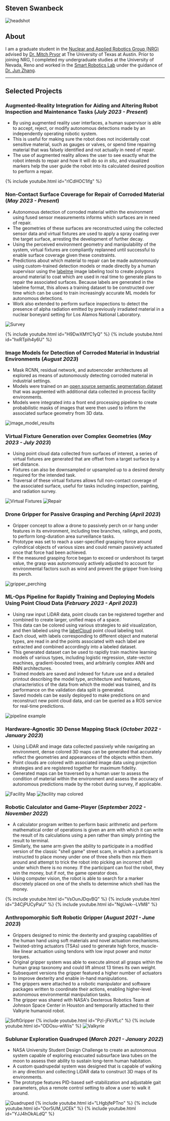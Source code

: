<!-- # Steven Swanbeck -->
## Steven Swanbeck
![headshot](/assets/img/8_23.jpg)
<!-- ![headshot](/assets/img/headshot-modified.png) -->
<!-- #### [LinkedIn](https://www.linkedin.com/in/stevenswanbeck/) -->
<!-- #### [GitHub](https://github.com/steven-swanbeck) -->
## About
I am a graduate student in the [Nuclear and Applied Robotics Group (NRG)](https://robotics.me.utexas.edu/) advised by [Dr. Mitch Pryor](https://www.me.utexas.edu/people/faculty-directory/pryor) at The University of Texas at Austin. Prior to joining NRG, I completed my undergraduate studies at the University of Nevada, Reno and worked in the [Smart Robotics Lab](https://packpages.unr.edu/jun) under the guidance of [Dr. Jun Zhang](https://www.unr.edu/me/about/people/jun-zhang).

<!-- ## Education -->
<!-- - M.S. Robotics, The University of Texas at Austin -->
<!-- - B.S. Mechanical Engineering, University of Nevada, Reno -->

<!-- ## Selected Work Experience -->
<!-- **Graduate Research Assistant @ Nuclear & Applied Robotics Group (_August 2022 - Present_)** -->
<!-- - Autonomous inspection, maintenance, and repair tasks for deployment into hazardous environments -->
<!--  -->
<!-- **Undergraduate Research Assistant @ Smart Robotics Lab (_August 2021 - August 2022_)** -->
<!-- - Design, modeling, and control of novel soft-robotic grippers to improve safety of human-robot interaction -->
---
## Selected Projects

### Augmented-Reality Integration for Aiding and Altering Robot Inspection and Maintenance Tasks (_July 2023 - Present_)
- By using augmented reality user interfaces, a human supervisor is able to accept, reject, or modify autonomous detections made by an independently operating robotic system.
- This is useful for making sure the robot does not incidentally coat sensitive material, such as gauges or valves, or spend time repairing material that was falsely identified and not actually in need of repair.
- The use of augmented reality allows the user to see exactly what the robot intends to repair and how it will do so _in situ_, and visualized markers help the user guide the robot into its calculated desired position to perform a repair.

{% include youtube.html id="rlCdHOC1ifg" %}

### Non-Contact Surface Coverage for Repair of Corroded Material (_May 2023 - Present_)
- Autonomous detection of corroded material within the environment using fused sensor measurements informs which surfaces are in need of repair.
- The geometries of these surfaces are reconstructed using the collected sensor data and virtual fixtures are used to apply a spray coating over the target surface, arresting the development of further decay.
- Using the perceived environment geometry and manipulability of the system, virtual fixtures are compliantly replanned until successful to enable surface coverage given these constraints.
- Predictions about which material to repair can be made autonomously using custom-trained detection models or made directly by a human supervisor using the [labelme](https://github.com/wkentaro/labelme) image labeling tool to create polygons around material to coat which are used in real time to generate plans to repair the associated surfaces. Because labels are generated in the labelme format, this allows a training dataset to be constructed over time which can be used to train increasingly accurate ML models for autonomous detections.
- Work also extended to perform surface inspections to detect the presence of alpha radiation emitted by previously irradiated material in a nuclear boneyard setting for Los Alamos National Laboratory.

![Survey](/assets/img/ex.png)
<!-- ![Survey](/assets/img/caught_in_the_act.png) -->
<!-- ![Repair](/assets/img/caught_in_the_act_the_finale.png) -->
<!-- {% include youtube.   html id="wLi5IyUC0lg" %} -->
{% include youtube.html id="H9DwXMYC1yQ" %}
{% include youtube.html id="hxRTpih4y6U" %}

### Image Models for Detection of Corroded Material in Industrial Environments (_August 2023_)
- Mask RCNN, residual network, and autoencoder architectures all explored as means of autonomously detecting corroded material in industrial settings.
- Models were trained on an [open source semantic segmentation dataset](https://data.lib.vt.edu/articles/dataset/Corrosion_Condition_State_Semantic_Segmentation_Dataset/16624663) that was augmented with additional data collected in process facility environments.
- Models were integrated into a front end processing pipeline to create probabilistic masks of images that were then used to inform the associated surface geometry from 3D data.

![image_model_results](/assets/img/image_model_results.png)

### Virtual Fixture Generation over Complex Geometries (_May 2023 - July 2023_)
- Using point cloud data collected from surfaces of interest, a series of virtual fixtures are generated that are offset from a target surface by a set distance.
- Fixtures can also be downsampled or upsampled up to a desired density required for the intended task.
- Traversal of these virtual fixtures allows full non-contact coverage of the associated surface, useful for tasks including inspection, painting, and radiation survey.

![Virtual Fixtures](/assets/img/virtual_fixtures.png)
![Repair](/assets/img/caught_in_the_act_the_finale.png)

### Drone Gripper for Passive Grasping and Perching (_April 2023_)
- Gripper concept to allow a drone to passively perch on or hang under features in its environment, including tree branches, railings, and posts, to perform long-duration area surveillance tasks.
- Prototype was set to reach a user-specified grasping force around cylindrical objects of various sizes and could remain passively actuated once that force had been achieved. 
- If the measured grasping force began to exceed or undershoot its target value, the grasp was autonomously actively adjusted to account for environmental factors such as wind and prevent the gripper from losing its perch.

![gripper_perching](/assets/img/gpl.png)

### ML-Ops Pipeline for Rapidly Training and Deploying Models Using Point Cloud Data (_February 2023 - April 2023_)
- Using raw input LiDAR data, point clouds can be registered together and combined to create larger, unified maps of a space.
- This data can be colored using various strategies to aid visualization, and then labeled using the [labelCloud](https://github.com/ch-sa/labelCloud) point cloud labeling tool.
- Each cloud, with labels corresponding to different object and material types, are read in and the points associated with each label are extracted and combined accordingly into a labeled dataset.
- This generated dataset can be used to rapidly train machine learning models of various types, including logistic regression, state-vector machines, gradient-boosted trees, and arbitrarily complex ANN and RNN architectures.
- Trained models are saved and indexed for future use and a detailed printout describing the model type, architecture and features, characteristics of the data from which the model was trained, and its performance on the validation data split is generated.
- Saved models can be easily deployed to make predictions on and reconstruct new point cloud data, and can be queried as a ROS service for real-time predictions.

![pipeline example](/assets/img/labeling_pipeline_example.png)
<!-- ![model printout](/assets/img/model_printout.png) -->

### Hardware-Agnostic 3D Dense Mapping Stack (_October 2022 - January 2023_)
- Using LiDAR and image data collected passively while navigating an environment, dense colored 3D maps can be generated that accurately reflect the geometries and appearances of the objects within them.
- Point clouds are colored with associated image data using projection strategies and are registered together for maximum fidelity.
- Generated maps can be traversed by a human user to assess the condition of material within the environment and assess the accuracy of autonomous predictions made by the robot during survey, if applicable.

![Facility Map](/assets/img/map2.png)
![facility map colored](/assets/img/map3.png)

### Robotic Calculator and Game-Player (_September 2022 - November 2022_)
- A calculator program written to perform basic arithmetic and perform mathematical order of operations is given an arm with which it can write the result of its calculations using a pen rather than simply printing the result to terminal.
- Similarly, the same arm given the ability to participate in a modified version of the classic "shell game" street scam, in which a participant is instructed to place money under one of three shells then mix them around and attempt to trick the robot into picking an incorrect shell under which there is no money. If the participant can fool the robot, they win the money, but if not, the game operator does.
- Using computer vision, the robot is able to search for a marker discretely placed on one of the shells to determine which shell has the money.

{% include youtube.html id="VsOunJDqvBQ" %}
{% include youtube.html id="34CjPUCyPaU" %}
{% include youtube.html id="NgUwk--LVM8" %}

### Anthropomorphic Soft Robotic Gripper (_August 2021 - June 2023_)
- Grippers designed to mimic the dexterity and grasping capabilities of the human hand using soft materials and novel actuation mechanisms.
- Twisted-string actuators (TSAs) used to generate high force, muscle-like linear actuation using tendons with low input power and motor torques.
- Original gripper system was able to execute almost all grasps within the human grasp taxonomy and could lift almost 13 times its own weight.
- Subsequent versions the gripper featured a higher number of actuators to improve dexterity and enable in-hand manipulations.
- The grippers were attached to a robotic manipulator and software packages written to coordinate their actions, enabling higher-level autonomous environmental manipulation tasks.
- The gripper was shared with NASA's Dexterous Robotics Team at Johnson Space Center in Houston and temporarily attached to their Valkyrie humanoid robot.

![SoftGripper](/assets/img/soft_gripper.jpg)
{% include youtube.html id="PzI-jFkVfLc" %}
{% include youtube.html id="ODOsu-wWiis" %}
![Valkyrie](/assets/img/gripperonValkyrie.jpg)

### Sublunar Exploration Quadruped (_March 2021 - January 2022_)
- NASA University Student Design Challenge to create an autonomous system capable of exploring evacuated subsurface lava tubes on the moon to assess their ability to sustain long-term human habitation.
- A custom quadrupedal system was designed that is capable of walking in any direction and collecting LiDAR data to construct 3D maps of its environments.
- The prototype features PID-based self-stabilization and adjustable gait parameters, plus a remote control setting to allow a user to walk it around.

![Quadruped](/assets/img/seq_standing.png)
{% include youtube.html id="LHgbjfePTno" %}
{% include youtube.html id="Oor5UM_UCEk" %}
{% include youtube.html id="YJJ4hOkALdQ" %}

<!-- 
---
## Publications
1. R. Konda\*, D. Bombara\*, S. Swanbeck\*, and J. Zhang, "Anthropomorphic twisted string actuated soft robotic gripper with tendon-based stiffening," IEEE Transactions on Robotics, vol. 39, no. 2, pp. 1178-1195, 2023 (*equal contribution).
2. A. Baker, C. Foy, S. Swanbeck, R. Konda and J. Zhang, "STAR–2: A Soft Twisted-string-actuated Anthropomorphic Robotic Gripper: Design, Fabrication, and Preliminary Testing," 2023 IEEE/ASME International Conference on Advanced Intelligent Mechatronics (AIM), Seattle, WA, USA, 2023, pp. 643-648.
3. S. Swanbeck, R. Konda, and J. Zhang, "Kinematic Modeling of a Twisted-String Actuated Soft Robotic Finger as Part of an Anthropomorphic Gripper," 2023 Modeling, Estimation and Control Conference (MECC), Lake Tahoe, NV, USA, 2023.
-->
